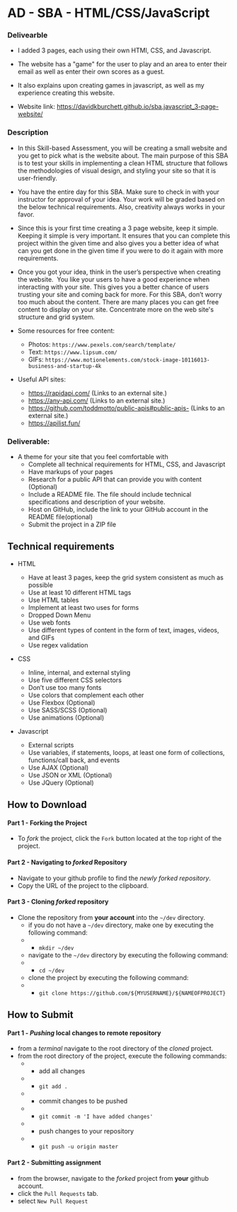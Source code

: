 # AD - SBA - HTML/CSS/JavaScript


### Delivearble
* I added 3 pages, each using their own HTMl, CSS, and Javascript.

* The website has a "game" for the user to play and an area to enter their email as well as enter their own scores as a guest.

* It also explains upon creating games in javascript, as well as my experience creating this website.

* Website link: https://davidkburchett.github.io/sba.javascript_3-page-website/


### Description
* In this Skill-based Assessment, you will be creating a small website and you get to pick what is the website about. The main purpose of this SBA is to test your skills in implementing a clean HTML structure that follows the methodologies of visual design, and styling your site so that it is user-friendly.

* You have the entire day for this SBA. Make sure to check in with your instructor for approval of your idea. Your work will be graded based on the below technical requirements. Also, creativity always works in your favor.

* Since this is your first time creating a 3 page website, keep it simple. Keeping it simple is very important. It ensures that you can complete this project within the given time and also gives you a better idea of what can you get done in the given time if you were to do it again with more requirements.

* Once you got your idea, think in the user’s perspective when creating the website.  You like your users to have a good experience when interacting with your site. This gives you a better chance of users trusting your site and coming back for more. For this SBA, don’t worry too much about the content. There are many places you can get free content to display on your site. Concentrate more on the web site's structure and grid system.


* Some resources for free content:
  * Photos: `https://www.pexels.com/search/template/`
  * Text: `https://www.lipsum.com/`
  * GIFs: `https://www.motionelements.com/stock-image-10116013-business-and-startup-4k`

* Useful API sites:
  * https://rapidapi.com/ (Links to an external site.)
  * https://any-api.com/ (Links to an external site.)
  * https://github.com/toddmotto/public-apis#public-apis- (Links to an external site.)
  * https://apilist.fun/

### Deliverable:
* A theme for your site that you feel comfortable with
  * Complete all technical requirements for HTML, CSS, and Javascript
  * Have markups of your pages
  * Research for a public API that can provide you with content (Optional)
  * Include a README file. The file should include technical specifications and description of your website.
  * Host on GitHub,  include the link to your GitHub account in the README file(optional)
  * Submit the project in a ZIP file




## Technical requirements

* HTML
  * Have at least 3 pages, keep the grid system consistent as much as possible
  * Use at least 10 different HTML tags
  * Use HTML tables
  * Implement at least two uses for forms
  * Dropped Down Menu 
  * Use web fonts
  * Use different types of content in the form of text, images, videos, and GIFs
  * Use regex validation

* CSS
  * Inline, internal, and external styling
  * Use five different CSS selectors
  * Don’t use too many fonts
  * Use colors that complement each other
  * Use Flexbox (Optional)
  * Use SASS/SCSS (Optional)
  * Use animations (Optional)

* Javascript
  * External scripts
  * Use variables, if statements, loops, at least one form of collections, functions/call back, and events
  * Use AJAX (Optional) 
  * Use JSON or XML (Optional)
  * Use JQuery (Optional)



## How to Download

#### Part 1 - Forking the Project
* To _fork_ the project, click the `Fork` button located at the top right of the project.


#### Part 2 - Navigating to _forked_ Repository
* Navigate to your github profile to find the _newly forked repository_.
* Copy the URL of the project to the clipboard.

#### Part 3 - Cloning _forked_ repository
* Clone the repository from **your account** into the `~/dev` directory.
  * if you do not have a `~/dev` directory, make one by executing the following command:
  * * `mkdir ~/dev`
  * navigate to the `~/dev` directory by executing the following command:
  * * `cd ~/dev`
  * clone the project by executing the following command:
  * * `git clone https://github.com/${MYUSERNAME}/${NAMEOFPROJECT}`






## How to Submit

#### Part 1 -  _Pushing_ local changes to remote repository
* from a _terminal_ navigate to the root directory of the _cloned_ project.
* from the root directory of the project, execute the following commands:
  * * add all changes
  *   * `git add .`
  * * commit changes to be pushed
  *   * `git commit -m 'I have added changes'`
  * * push changes to your repository
  *   * `git push -u origin master`

#### Part 2 - Submitting assignment
* from the browser, navigate to the _forked_ project from **your** github account.
* click the `Pull Requests` tab.
* select `New Pull Request`
